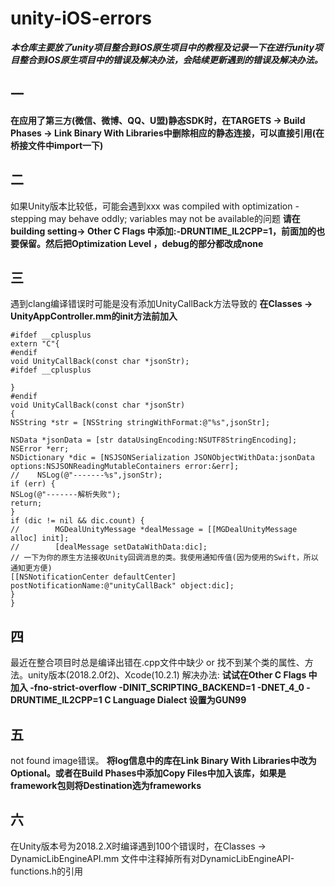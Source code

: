 # unity-iOS-errors
***本仓库主要放了unity项目整合到iOS原生项目中的教程及记录一下在进行unity项目整合到iOS原生项目中的错误及解决办法，会陆续更新遇到的错误及解决办法。***

## 一
**在应用了第三方(微信、微博、QQ、U盟)静态SDK时，在TARGETS -> Build Phases -> Link Binary With Libraries中删除相应的静态连接，可以直接引用(在桥接文件中import一下)**

## 二
如果Unity版本比较低，可能会遇到xxx was compiled with optimization - stepping may behave oddly; variables may not be available的问题
**请在building setting-> Other C Flags 中添加:-DRUNTIME_IL2CPP=1，前面加的也要保留。然后把Optimization Level ，debug的部分都改成none**

## 三
遇到clang编译错误时可能是没有添加UnityCallBack方法导致的
**在Classes -> UnityAppController.mm的init方法前加入**
```
#ifdef __cplusplus
extern "C"{
#endif
void UnityCallBack(const char *jsonStr);
#ifdef __cplusplus

}
#endif
void UnityCallBack(const char *jsonStr)
{
NSString *str = [NSString stringWithFormat:@"%s",jsonStr];

NSData *jsonData = [str dataUsingEncoding:NSUTF8StringEncoding];
NSError *err;
NSDictionary *dic = [NSJSONSerialization JSONObjectWithData:jsonData options:NSJSONReadingMutableContainers error:&err];
//    NSLog(@"-------%s",jsonStr);
if (err) {
NSLog(@"-------解析失败");
return;
}
if (dic != nil && dic.count) {
//        MGDealUnityMessage *dealMessage = [[MGDealUnityMessage alloc] init];
//        [dealMessage setDataWithData:dic];
// 一下为你的原生方法接收Unity回调消息的类。我使用通知传值(因为使用的Swift，所以通知更方便)
[[NSNotificationCenter defaultCenter] postNotificationName:@"unityCallBack" object:dic];
}
}
```

## 四
最近在整合项目时总是编译出错在.cpp文件中缺少 or 找不到某个类的属性、方法。unity版本(2018.2.0f2)、Xcode(10.2.1)
解决办法: 
**试试在Other C Flags 中加入 
-fno-strict-overflow
-DINIT_SCRIPTING_BACKEND=1 
-DNET_4_0 
-DRUNTIME_IL2CPP=1
C Language Dialect 设置为GUN99**

## 五
not found image错误。 
**将log信息中的库在Link Binary With Libraries中改为Optional。或者在Build Phases中添加Copy Files中加入该库，如果是framework包则将Destination选为frameworks**

## 六
在Unity版本号为2018.2.X时编译遇到100个错误时，在Classes -> DynamicLibEngineAPI.mm 文件中注释掉所有对DynamicLibEngineAPI-functions.h的引用
